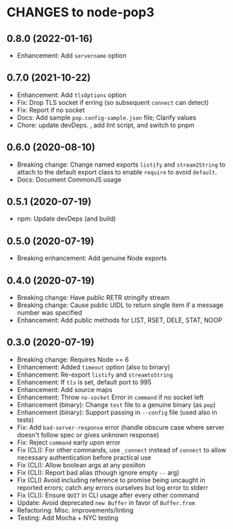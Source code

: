 # CHANGES to node-pop3

## 0.8.0 (2022-01-16)

- Enhancement: Add `servername` option

## 0.7.0 (2021-10-22)

- Enhancement: Add `tlsOptions` option
- Fix: Drop TLS socket if erring (so subsequent `connect` can detect)
- Fix: Report if no socket
- Docs: Add sample `pop.config-sample.json` file; Clarify values
- Chore: update devDeps. , add lint script, and switch to pnpm

## 0.6.0 (2020-08-10)

- Breaking change: Change named exports `listify` and `stream2String` to
  attach to the default export class to enable `require` to avoid `default`.
- Docs: Document CommonJS usage

## 0.5.1 (2020-07-19)

- npm: Update devDeps (and build)

## 0.5.0 (2020-07-19)

- Breaking enhancement: Add genuine Node exports

## 0.4.0 (2020-07-19)

- Breaking change: Have public RETR stringify stream
- Breaking change: Cause public UIDL to return single item if a message number
  was specified
- Enhancement: Add public methods for LIST, RSET, DELE, STAT, NOOP

## 0.3.0 (2020-07-19)

- Breaking change: Requires Node >= 6
- Enhancement: Added `timeout` option (also to binary)
- Enhancement: Re-export `listify` and `streamtoString`
- Enhancement: If `tls` is set, default port to 995
- Enhancement: Add source maps
- Enhancement: Throw `no-socket` Error in `command` if no socket left
- Enhancement (binary): Change `test` file to a genuine binary (as `pop`)
- Enhancement (binary): Support passing in `--config` file (used also in tests)
- Fix: Add `bad-server-response` error (handle obscure case where server
    doesn't follow spec or gives unknown response)
- Fix: Reject `command` early upon error
- Fix (CLI): For other commands, use `_connect` instead of `connect` to allow
  necessary authentication before practical use
- Fix (CLI): Allow boolean args at any posiiton
- Fix (CLI): Report bad alias (though ignore empty `--` arg)
- Fix (CLI) Avoid including reference to promise being uncaught in reported
  errors; catch any errors ourselves but log error to stderr
- Fix (CLI): Ensure `QUIT` in CLI usage after every other command
- Update: Avoid deprecated `new Buffer` in favor of `Buffer.from`
- Refactoring: Misc. improvements/linting
- Testing: Add Mocha + NYC testing
